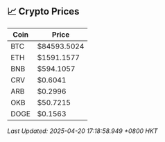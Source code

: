 ## 📈 Crypto Prices

| Coin | Price |
| ---- | ----- |
| BTC | $84593.5024 |
| ETH | $1591.1577 |
| BNB | $594.1057 |
| CRV | $0.6041 |
| ARB | $0.2996 |
| OKB | $50.7215 |
| DOGE | $0.1563 |

_Last Updated: 2025-04-20 17:18:58.949 +0800 HKT_